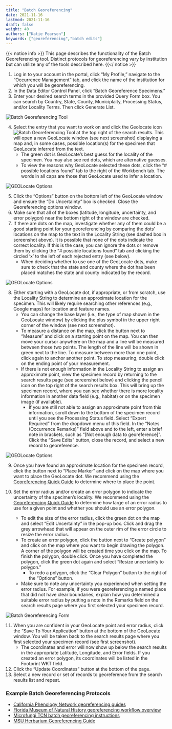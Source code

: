 ```yaml
---
title: "Batch Georeferencing"
date: 2021-11-16
lastmod: 2021-11-16
draft: false
weight: 40
authors: ["Katie Pearson"]
keywords: ["georeferencing","batch edits"]
---
```


{{< notice info >}}
  This page describes the functionality of the Batch Georeferencing tool. Distinct protocols for georeferencing vary by institution but can utilize any of the tools described here.
{{</ notice >}}

1. Log in to your account in the portal, click “My Profile,” navigate to the “Occurrence Management” tab, and click the name of the institution for which you will be georeferencing.
2. In the Data Editor Control Panel, click “Batch Georeference Specimens.”
3. Enter your desired search terms in the provided Query Form box. You can search by Country, State, County, Municiplaity, Processing Status, and/or Locality Terms. Then click Generate List.

![Batch Georeferencing Tool](/symbiota-docs/images/batchgeoreference.png)

4. Select the entry that you want to work on and click the Geolocate icon ![Batch Georeferencing Tool](/symbiota-docs/images/geolocate.png) at the top right of the search results. This will open a new GeoLocate window (see next screenshot) displaying a map and, in some cases, possible location(s) for the specimen that GeoLocate inferred from the text.
    * The green dot is GeoLocate’s best guess for the locality of the specimen. You may also see red dots, which are alternative guesses.
    * To view the reasons why GeoLocate selected these dots, click the “# possible locations found” tab to the right of the Workbench tab. The words in all caps are those that GeoLocate used to infer a location.

![GEOLocate Options](/symbiota-docs/images/georeferenceguesses.tif)

5. Click the “Options” button on the bottom left of the GeoLocate window and ensure the “Do Uncertainty” box is checked. Close the Georeferencing options window.
6. Make sure that all of the boxes (latitude, longitude, uncertainty, and error polygon) near the bottom right of the window are checked.
7. If there are dots on the map, investigate whether any of them could be a good starting point for your georeferencing by comparing the dots’ locations on the map to the text in the Locality String (see dashed box in screenshot above). It is possible that none of the dots indicate the correct locality. If this is the case, you can ignore the dots or remove them by clicking the “# possible locations found” tab and clicking the circled ‘x’ to the left of each rejected entry (see below).
    * When deciding whether to use one of the GeoLocate dots, make sure to check that the state and county where the dot has been placed matches the state and county indicated by the record.

![GEOLocate Options](/symbiota-docs/images/geolocateoptions.png)

8. Either starting with a GeoLocate dot, if appropriate, or from scratch, use the Locality String to determine an approximate location for the specimen. This will likely require searching other references (e.g., Google maps) for location and feature names.
    * You can change the base layer (i.e., the type of map shown in the GeoLocate window) by clicking the plus symbol in the upper right corner of the window (see next screenshot).
    * To measure a distance on the map, click the button next to “Measure” and click on a starting point on the map. You can then move your cursor anywhere on the map and a line will be measured between those two points. The length of the line will be shown in green next to the line. To measure between more than one point, click again to anchor another point. To stop measuring, double click on the ending point of your measurement.
    * If there is not enough information in the Locality String to assign an approximate point, view the specimen record by returning to the search results page (see screenshot below) and clicking the pencil icon on the top right of the search results box. This will bring up the specimen record, where you can see whether there is more locality information in another data field (e.g., habitat) or on the specimen image (if available).
         * If you are still not able to assign an approximate point from this information, scroll down to the bottom of the specimen record until you see the Processing Status field. Select “Expert Required” from the dropdown menu of this field. In the “Notes (Occurrence Remarks)” field above and to the left, enter a brief note in brackets, such as “[Not enough data to georeference]”. Click the “Save Edits” button, close the record, and select a new record to georeference.

![GEOLocate Options](/symbiota-docs/images/geolocateoptions2.jpg)

9.	Once you have found an approximate location for the specimen record, click the button next to “Place Marker” and click on the map where you want to place the GeoLocate dot. We recommend using the [Georeferencing Quick Guide](https://docs.gbif.org/georeferencing-quick-reference-guide/1.0/en/) to determine where to place the point.

10.	Set the error radius and/or create an error polygon to indicate the uncertainty of the specimen’s locality. We recommend using the [Georeferencing Quick Guide](https://docs.gbif.org/georeferencing-quick-reference-guide/1.0/en/) to determine how large of an error radius to use for a given point and whether you should use an error polygon.
    * To edit the size of the error radius, click the green dot on the map and select “Edit Uncertainty” in the pop-up box. Click and drag the grey arrowhead that will appear on the outer rim of the error circle to resize the error radius.
    * To create an error polygon, click the button next to “Create polygon” and click on the map where you want to begin drawing the polygon. A corner of the polygon will be created time you click on the map. To finish the polygon, double click. Once you have completed the polygon, click the green dot again and select “Resize uncertainty to polygon.”
      * To redo a polygon, click the “Clear Polygon” button to the right of the “Options” button.
    * Make sure to note any uncertainty you experienced when setting the error radius. For example, if you were georeferencing a named place that did not have clear boundaries, explain how you determined a suitable error radius by putting a note in the Remarks field on the search results page where you first selected your specimen record.

![Batch Georeferencing Form](/symbiota-docs/images/batchgeoreferencemod.png)

11.	When you are confident in your GeoLocate point and error radius, click the “Save To Your Application” button at the bottom of the GeoLocate window. You will be taken back to the search results page where you first selected your specimen record (see first screenshot).
    * The coordinates and error will now show up below the search results in the appropriate Latitude, Longitude, and Error fields. If you created an error polygon, its coordinates will be listed in the Footprint WKT field.
12.	Click the “Update Coordinates” button at the bottom of the page.
13.	Select a new record or set of records to georeference from the search results list and repeat.


### Example Batch Georeferencing Protocols

* [California Phenology Network georeferencing guides](https://www.capturingcaliforniasflowers.org/georeferencing-protocols-and-guides.html)
* [Florida Museum of Natural History georeferencing workflow overview](https://www.floridamuseum.ufl.edu/mossesinflas/georeferencing/)
* [Microfungi TCN batch georeferencing instructions](https://www.microfungi.org/files/1014/7915/7996/Georeferencing.pdf)
* [MSU Herbarium Georeferencing Guide](https://herbarium.appstate.edu/sites/herbarium.appstate.edu/files/missa_how_to_geolocate_in_symbiota_0.pdf)
